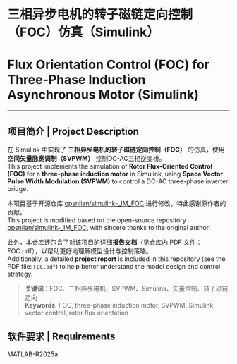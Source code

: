 # 三相异步电机的转子磁链定向控制（FOC）仿真（Simulink）  
# Flux Orientation Control (FOC) for Three-Phase Induction Asynchronous Motor (Simulink)

---

## 项目简介 | Project Description

在 Simulink 中实现了 **三相异步电机的转子磁链定向控制（FOC）** 的仿真，使用 **空间矢量脉宽调制（SVPWM）** 控制DC-AC三相逆变桥。  
This project implements the simulation of **Rotor Flux-Oriented Control (FOC)** for a **three-phase induction motor** in Simulink, using **Space Vector Pulse Width Modulation (SVPWM)** to control a DC-AC three-phase inverter bridge.

本项目基于开源仓库 [opsniian/simulink-_IM_FOC](https://github.com/opsniian/simulink-_IM_FOC) 进行修改，特此感谢原作者的贡献。  
This project is modified based on the open-source repository [opsniian/simulink-_IM_FOC](https://github.com/opsniian/simulink-_IM_FOC), with sincere thanks to the original author.

此外，本仓库还包含了对该项目的详细**报告文档**（见仓库内 PDF 文件：FOC.pdf），以帮助更好地理解模型设计与控制策略。  
Additionally, a detailed **project report** is included in this repository (see the PDF file: `FOC.pdf`) to help better understand the model design and control strategy.

> **关键词**：FOC、三相异步电机、SVPWM、Simulink、矢量控制、转子磁链定向  
> **Keywords**: FOC, three-phase induction motor, SVPWM, Simulink, vector control, rotor flux orientation

## 软件要求 | Requirements

MATLAB-R2025a
